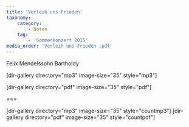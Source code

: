 ```yaml
---
title: 'Verleih uns Frieden'
taxonomy:
    category:
        - Noten
    tag:
        - 'Sommerkonzert 2015'
media_order: 'Verleih uns Frieden .pdf'
---
```


Felix Mendelssohn Bartholdy

[dir-gallery directory="mp3" image-size="35" style="mp3"]

[dir-gallery directory="pdf" image-size="35" style="pdf"]

===

[dir-gallery directory="mp3" image-size="35" style="countmp3"]
[dir-gallery directory="pdf" image-size="35" style="countpdf"]
